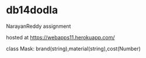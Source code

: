 # db14dodla
NarayanReddy assignment 

hosted at https://webapps11.herokuapp.com/


class Mask: brand(string),material(string),cost(Number)
